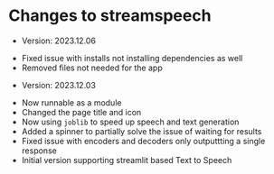 # Changes to streamspeech
* Version: 2023.12.06
- Fixed issue with installs not installing dependencies as well
- Removed files not needed for the app 
* Version: 2023.12.03
- Now runnable as a module 
- Changed the page title and icon 
- Now using `joblib` to speed up speech and text generation 
- Added a spinner to partially solve the issue of waiting for results 
- Fixed issue with encoders and decoders only outputtting a single response 
- Initial version supporting streamlit based Text to Speech 